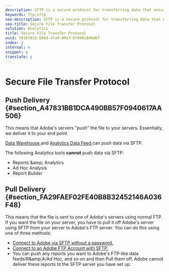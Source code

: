 ```yaml
---
description: SFTP is a secure protocol for transferring data that ensures that nobody can see your data but you. Adobe Engineering Services can set up an SFTP account to securely retain your data.
keywords: ftp;sftp
seo-description: SFTP is a secure protocol for transferring data that ensures that nobody can see your data but you. Adobe Engineering Services can set up an SFTP account to securely retain your data.
seo-title: Secure File Transfer Protocol
solution: Analytics
title: Secure File Transfer Protocol
uuid: 5816f82d-8b6d-47a9-80a3-07048c846d6f
index: y
internal: n
snippet: y
translate: y
---
```


# Secure File Transfer Protocol


## Push Delivery {#section_A47831BB1DCA490BB57F0940617AA506}

This means that Adobe's servers "push" the file to your servers. Essentially, we deliver it to your end point. 

[ Data Warehouse ](../../ftp_and_sftp_bucket/ftp_sftp/ftp_sftp_dw.md#concept_904ADB7B4FE04DCCB90EFDB6D0DB1076) and [ Analytics Data Feed ](https://marketing.adobe.com/resources/help/en_US/reference/analytics-data-feed.html) can push data via SFTP. 

The following Analytics tools **cannot** push data via SFTP: 

* Reports &amp;amp; Analytics
* Ad Hoc Analysis
* Report Builder

## Pull Delivery {#section_FA29FAEF02FE40B8B32452146A036F48}

This means that the file is sent to one of Adobe's servers using normal FTP. If you want the file on your server, you have to pull it off Adobe's server using SFTP from your server to Adobe's FTP server. You can do this using one of three methods: 

* [ Connect to Adobe via SFTP without a password. ](../../ftp_and_sftp_bucket/ftp_sftp/ftp_sftp_cert_auth.md#concept_962A381F42A4472AA366A08CCC962846)
* [ Connect to an Adobe FTP Account with SFTP. ](../../ftp_and_sftp_bucket/ftp_sftp/ftp_sftp_connect.md#concept_01176600188441C6AFB28F5E264D89F8)
* You can push any reports you want to Adobe's FTP-like data feeds/R&amp;amp;A/Ad Hoc, and so on and then Pull them off. Adobe cannot deliver these reports to the SFTP server you have set up.
